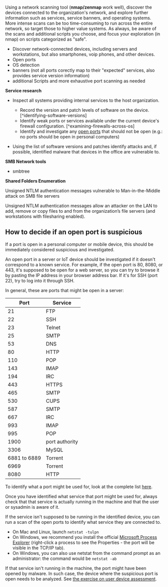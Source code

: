 Using a network scanning tool (**nmap/zenmap** work well), discover the devices connected to the organization's network, and explore further information such as services, service banners, and operating systems.  More intense scans can be too time-consuming to run across the entire network, so target those to higher value systems.  As always, be aware of the scans and additional scripts you choose, and focus your exploration (in nmap) on scripts categorized as "safe".

 * Discover network-connected devices, including servers and workstations, but also smartphones, voip phones, and other devices.
 * Open ports
 * OS detection
 * banners (not all ports corectly map to their "expected" services, also provides service version information)
 * additional Scripts and more exhaustive port scanning as needed

**Service research**

  * Inspect all systems providing internal services to the host organization.
    * Record the version and patch levels of software on the device. [^identifying-software-versions]
    * Identify weak ports or services available under the current device's firewall configuration. [^examining-firewalls-across-os]
    * Identify and investigate any [open ports](#open_ports) that should not be open (e.g.: no ports should be open in personal computers)
  
  * Using the list of software versions and patches identify attacks and, if possible, identified malware that devices in the office are vulnerable to.


**SMB Network tools**
 
 * smbtree

**Shared Folders Enumeration**

Unsigned NTLM authentication messages vulnerable to Man-in-the-Middle attack on SMB file servers

Unsigned NTLM authentication messages allow an attacker on the LAN to add, remove or copy files to and from the organization’s file servers (and workstations with filesharing enabled).

<a name="open_ports"></a>
## How to decide if an open port is suspicious

If a port is open in a personal computer or mobile device, this should be immediately considered suspicious and investigated.

An open port in a server or IoT device should be investigated if it doesn't correspond to a known service. For example, if the open port is 80, 8080, or 443, it's supposed to be open for a web server, so you can try to browse it by pasting the IP address in your browser address bar. If it's for SSH (port 22), try to log into it through SSH.

In general, these are ports that might be open in a server:

| Port  | Service |
|-------|---------|
|  21   |  FTP    |
|  22   |  SSH    |
|  23   |  Telnet |
|  25   |  SMTP   |
|  53   |  DNS    |
|  80   |  HTTP   |
|  110  |  POP    |
|  143  |  IMAP   |
|  194  |  IRC    |
|  443  |  HTTPS  |
|  465  |  SMTP   |
|  530  |  CUPS   |
|  587  |  SMTP   |
|  667  |  IRC    |
|  993  |  IMAP   |
|  995  |  POP    |
|  1900 |  port authority |
|  3306 |  MySQL  |
|  6881 to 6889 |  Torrent|
|  6969 |  Torrent |
|  8080 |  HTTP   |

To identify what a port might be used for, look at the complete list [here](https://www.iana.org/assignments/service-names-port-numbers/service-names-port-numbers.xhtml).

Once you have identified what service that port might be used for, always check that that service is actually running in the machine and that the user or sysadmin is aware of it.

If the service isn't supposed to be running in the identified device, you can run a scan of the open ports to identify what service they are connected to.

- On Mac and Linux, launch `netstat -tulpn`
- On Windows, we recommend you install the official [Microsoft Process Explorer](https://docs.microsoft.com/en-us/sysinternals/downloads/process-explorer) (right-click a process to see the Properties - the port will be visible in the TCP/IP tab).
- On Windows, you can also use netstat from the command prompt as an administrator: the command would be `netstat -ab`

If that service isn't running in the machine, the port might have been opened by malware. In such case, the device where the suspicious port is open needs to be analyzed. See [the exercise on user device assessment](#section4.9).










